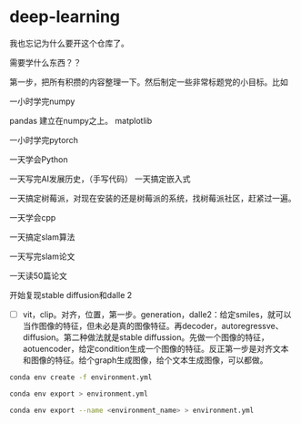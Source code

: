 # deep-learning
我也忘记为什么要开这个仓库了。

需要学什么东西？？

第一步，把所有积攒的内容整理一下。然后制定一些非常标题党的小目标。比如

一小时学完numpy

pandas 建立在numpy之上。
matplotlib

一小时学完pytorch

一天学会Python

一天写完AI发展历史，（手写代码）
一天搞定嵌入式

一天搞定树莓派，对现在安装的还是树莓派的系统，找树莓派社区，赶紧过一遍。

一天学会cpp

一天搞定slam算法

一天写完slam论文

一天读50篇论文



开始复现stable diffusion和dalle 2

   - [ ] vit，clip。对齐，位置，第一步。generation，dalle2：给定smiles，就可以当作图像的特征，但未必是真的图像特征。再decoder，autoregressve、diffusion。第二种做法就是stable diffussion。先做一个图像的特征，aotuencoder，给定condition生成一个图像的特征。反正第一步是对齐文本和图像的特征。给个graph生成图像，给个文本生成图像，可以都做。

```bash
conda env create -f environment.yml

conda env export > environment.yml

conda env export --name <environment_name> > environment.yml

```